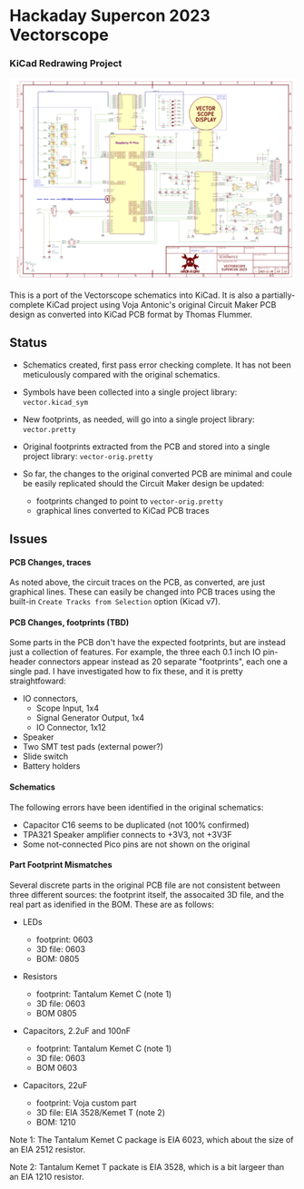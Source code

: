 # Hackaday Supercon 2023 Vectorscope 
### KiCad Redrawing Project

![](vectorscope-sch.png)

This is a port of the Vectorscope schematics into KiCad. 
It is also a partially-complete KiCad project using Voja Antonic's original 
Circuit Maker PCB design as converted into KiCad PCB format by Thomas Flummer.

## Status

* Schematics created, first pass error checking complete. It has not been
meticulously compared with the original schematics.

* Symbols have been collected into a single project library:
  `vector.kicad_sym`

* New footprints, as needed, will go into a single project library:
  `vector.pretty`

* Original footprints extracted from the PCB and stored into a single
  project library: `vector-orig.pretty`

* So far, the changes to the original converted PCB are minimal and
  coule be easily replicated should the Circuit Maker design be updated:
  - footprints changed to point to `vector-orig.pretty`
  - graphical lines converted to KiCad PCB traces

## Issues

#### PCB Changes, traces

As noted above, the circuit traces on the PCB, as converted, are just
graphical lines. These can easily be changed into PCB traces using the
built-in `Create Tracks from Selection` option (Kicad v7).

#### PCB Changes, footprints (TBD)

Some parts in the PCB don't have the expected footprints, but are instead just
a collection of features. For example, the three each 0.1 inch IO pin-header 
connectors appear instead as 20 separate "footprints", each one a single
pad. I have investigated how to fix these, and it is pretty straightfoward:

* IO connectors, 
  - Scope Input, 1x4
  - Signal Generator Output, 1x4
  - IO Connector, 1x12
* Speaker
* Two SMT test pads (external power?)
* Slide switch
* Battery holders

#### Schematics

The following errors have been identified in the original schematics:

* Capacitor C16 seems to be duplicated (not 100% confirmed)
* TPA321 Speaker amplifier connects to +3V3, not +3V3F
* Some not-connected Pico pins are not shown on the original

#### Part Footprint Mismatches

Several discrete parts in the original PCB file are not consistent
between three different sources: the footprint itself, the assocaited 3D
file, and the real part as idenified in the BOM. These are as follows:

* LEDs
  - footprint: 0603
  - 3D file: 0603 
  - BOM: 0805 

* Resistors
  - footprint: Tantalum Kemet C (note 1)
  - 3D file: 0603
  - BOM 0805

* Capacitors, 2.2uF and 100nF
  - footprint: Tantalum Kemet C (note 1)
  - 3D file: 0603
  - BOM 0603

* Capacitors, 22uF
  - footprint: Voja custom part
  - 3D file: EIA 3528/Kemet T (note 2)
  - BOM: 1210


Note 1: The Tantalum Kemet C package is EIA 6023, which about the size 
of an EIA 2512 resistor. 

Note 2: Tantalum Kemet T packate is EIA 3528, which is a bit largeer than
an EIA 1210 resistor.


